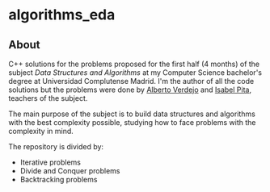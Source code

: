 # algorithms_eda

## About

C++ solutions for the problems proposed for the first half (4 months) of the subject _Data Structures and Algorithms_ at my Computer Science bachelor's degree at Universidad Complutense Madrid. I'm the author of all the code solutions but the problems were done by [Alberto Verdejo](https://www.ucm.es/directorio?id=9469) and [Isabel Pita](https://www.ucm.es/directorio?id=8620), teachers of the subject.

The main purpose of the subject is to build data structures and algorithms with the best complexity possible, studying how to face problems with the complexity in mind. 

The repository is divided by:

- Iterative problems
- Divide and Conquer problems
- Backtracking problems

